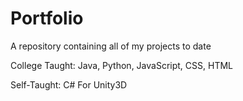 # Portfolio
A repository containing all of my projects to date

College Taught:
Java,
Python,
JavaScript,
CSS,
HTML

Self-Taught:
C# For Unity3D
